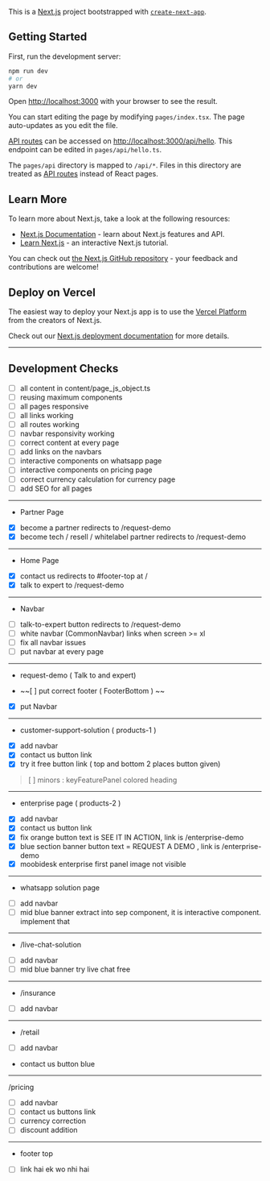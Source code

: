 This is a [Next.js](https://nextjs.org/) project bootstrapped with [`create-next-app`](https://github.com/vercel/next.js/tree/canary/packages/create-next-app).

## Getting Started

First, run the development server:

```bash
npm run dev
# or
yarn dev
```

Open [http://localhost:3000](http://localhost:3000) with your browser to see the result.

You can start editing the page by modifying `pages/index.tsx`. The page auto-updates as you edit the file.

[API routes](https://nextjs.org/docs/api-routes/introduction) can be accessed on [http://localhost:3000/api/hello](http://localhost:3000/api/hello). This endpoint can be edited in `pages/api/hello.ts`.

The `pages/api` directory is mapped to `/api/*`. Files in this directory are treated as [API routes](https://nextjs.org/docs/api-routes/introduction) instead of React pages.

## Learn More

To learn more about Next.js, take a look at the following resources:

- [Next.js Documentation](https://nextjs.org/docs) - learn about Next.js features and API.
- [Learn Next.js](https://nextjs.org/learn) - an interactive Next.js tutorial.

You can check out [the Next.js GitHub repository](https://github.com/vercel/next.js/) - your feedback and contributions are welcome!

## Deploy on Vercel

The easiest way to deploy your Next.js app is to use the [Vercel Platform](https://vercel.com/new?utm_medium=default-template&filter=next.js&utm_source=create-next-app&utm_campaign=create-next-app-readme) from the creators of Next.js.

Check out our [Next.js deployment documentation](https://nextjs.org/docs/deployment) for more details.


---

## Development Checks

- [ ] all content in content/page_js_object.ts
- [ ] reusing maximum components
- [ ] all pages responsive
- [ ] all links working
- [ ] all routes working
- [ ] navbar responsivity working
- [ ] correct content at every page
- [ ] add links on the navbars
- [ ] interactive components on whatsapp page
- [ ] interactive components on pricing page
- [ ] correct currency calculation for currency page
- [ ] add SEO for all pages

---

- Partner Page

- [x] become a partner redirects to /request-demo
- [x] become tech / resell / whitelabel partner redirects to /request-demo

---

- Home Page

- [x] contact us redirects to #footer-top at /
- [x] talk to expert to /request-demo

---

- Navbar

- [ ] talk-to-expert button redirects to /request-demo
- [ ] white navbar (CommonNavbar) links when screen >= xl
- [ ] fix all navbar issues
- [ ] put navbar at every page

---

- request-demo ( Talk to and expert)

- ~~[ ] put correct footer ( FooterBottom ) ~~
- [x] put Navbar

---

- customer-support-solution ( products-1 )

- [x] add navbar
- [x] contact us button link
- [x] try it free button link ( top and bottom 2 places button given)

> [ ] minors : keyFeaturePanel colored heading

---

- enterprise page ( products-2 )

- [x] add navbar
- [x] contact us button link
- [x] fix orange button text is SEE IT IN ACTION, link is /enterprise-demo
- [x] blue section banner button text = REQUEST A DEMO , link is /enterprise-demo
- [x] moobidesk enterprise first panel image not visible

---

- whatsapp solution page

- [ ] add navbar
- [ ] mid blue banner extract into sep component, it is interactive component. implement that

---

- /live-chat-solution

- [ ] add navbar
- [ ] mid blue banner try live chat free 

---

- /insurance 

- [ ] add navbar

---

- /retail

- [ ] add navbar
- contact us button blue

---

/pricing

- [ ] add navbar
- [ ] contact us buttons link
- [ ] currency correction
- [ ] discount addition

---

- footer top 

- [ ] link hai ek wo nhi hai
